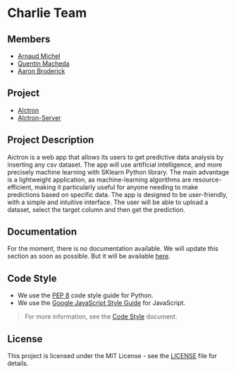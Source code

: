 # Charlie Team

## Members

- [Arnaud Michel](https://github.com/MrArnaudMichel)
- [Quentin Macheda](https://github.com/QuentinMacheda)
- [Aaron Broderick](https://github.com/AaronBrdrck)

## Project
- [AIctron](https://github.com/Group-3-Charlie/AIctron)
- [AIctron-Server](https://github.com/Group-3-Charlie/Backend)

## Project Description

Aictron is a web app that allows its users to get predictive data analysis by inserting any csv dataset. The app will use artificial intelligence, and more precisely machine learning with SKlearn Python library. The main advantage is a lightweight application, as machine-learning algorithms are resource-efficient, making it particularly useful for anyone needing to make predictions based on specific data. The app is designed to be user-friendly, with a simple and intuitive interface. The user will be able to upload a dataset, select the target column and then get the prediction.

## Documentation

For the moment, there is no documentation available. We will update this section as soon as possible. But it will be available [here]().

## Code Style

- We use the [PEP 8](https://www.python.org/dev/peps/pep-0008/) code style guide for Python.
- We use the [Google JavaScript Style Guide](https://google.github.io/styleguide/jsguide.html) for JavaScript.

> For more information, see the [Code Style](CodeStyle.md) document.


## License

This project is licensed under the MIT License - see the [LICENSE](LICENSE) file for details.
